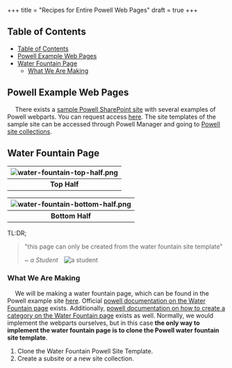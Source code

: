 +++
title = "Recipes for Entire Powell Web Pages"
draft = true
+++

## Table of Contents
- [Table of Contents](#table-of-contents)
- [Powell Example Web Pages](#powell-example-web-pages)
- [Water Fountain Page](#water-fountain-page)
  - [What We Are Making](#what-we-are-making)

## Powell Example Web Pages

&emsp; There exists a [sample Powell SharePoint site](https://pow365.sharepoint.com/sites/multilingualconnect/en-US/) with several examples of Powell webparts. You can request access [here](https://support.powell-software.com/hc/en-us/requests/new). The site templates of the sample site can be accessed through Powell Manager and going to [Powell site collections](/actions/common/#powell-intranet-powell-site-collections).

## Water Fountain Page

| ![water-fountain-top-half.png](https://i.postimg.cc/wTwTvy79/water-fountain-top-half.png) |
|:---:|
| **Top Half** |

| ![water-fountain-bottom-half.png](https://i.postimg.cc/BQbfmhnG/water-fountain-bottom-half.png) |
|:---:|
| **Bottom Half** |

TL:DR;
> "this page can only be created from the water fountain site template"
>
> ~ <cite>a Student</cite>&emsp;![a student](https://avatars.githubusercontent.com/u/19988117?s=40&v=4)

### What We Are Making

&emsp; We will be making a water fountain page, which can be found in the Powell example site [here](https://pow365.sharepoint.com/sites/multilingualconnect/en-US/waterfountain). Official [powell documentation on the Water Fountain page](https://support.powell-software.com/hc/en-us/articles/360021195020--standalone-template-Water-Fountain#h_01FTAX98H2Q296M9N631SRYFN7) exists. Additionally, [powell documentation on how to create a category on the Water Fountain page](https://support.powell-software.com/hc/en-us/articles/360021248439#-site-members-create-a-category-on-the-waterfountain-page-0-0) exists as well. Normally, we would implement the webparts ourselves, but in this case **the only way to implement the water fountain page is to clone the Powell water fountain site template**.


1. Clone the Water Fountain Powell Site Template.
2. Create a subsite or a new site collection.
